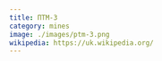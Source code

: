 ```yaml
---
title: ПТМ-3
category: mines
image: ./images/ptm-3.png
wikipedia: https://uk.wikipedia.org/
---
```

